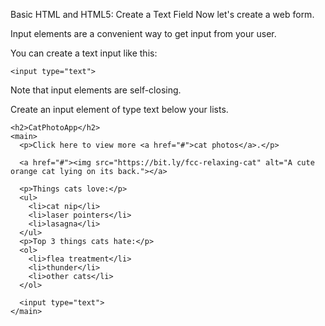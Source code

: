 Basic HTML and HTML5: Create a Text Field
Now let's create a web form.

Input elements are a convenient way to get input from your user.

You can create a text input like this:
```
<input type="text">
```
Note that input elements are self-closing.


Create an input element of type text below your lists.

```
<h2>CatPhotoApp</h2>
<main>
  <p>Click here to view more <a href="#">cat photos</a>.</p>
  
  <a href="#"><img src="https://bit.ly/fcc-relaxing-cat" alt="A cute orange cat lying on its back."></a>
  
  <p>Things cats love:</p>
  <ul>
    <li>cat nip</li>
    <li>laser pointers</li>
    <li>lasagna</li>
  </ul>
  <p>Top 3 things cats hate:</p>
  <ol>
    <li>flea treatment</li>
    <li>thunder</li>
    <li>other cats</li>
  </ol>
  
  <input type="text">
</main>
```
